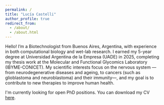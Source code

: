 ```yaml
---
permalink: /
title: "Lucía Castelli"
author_profile: true
redirect_from: 
  - /about/
  - /about.html
---
```


Hello! I’m a Biotechnologist from Buenos Aires, Argentina, with experience in both computational biology and wet-lab research. I earned my 5-year degree at Universidad Argentina de la Empresa (UADE) in 2025, completing my thesis work at the Molecular and Functional Glycomics Laboratory (IBYME-CONICET). My scientific interests focus on the nervous system —from neurodegenerative diseases and ageing, to cancers (such as glioblastoma and neuroblastoma) and their immunity—, and my goal is to contribute to new therapies to improve human health.

I'm currently looking for open PhD positions. You can download my CV <a href="files/CV2025.pdf" download>here</a>.
